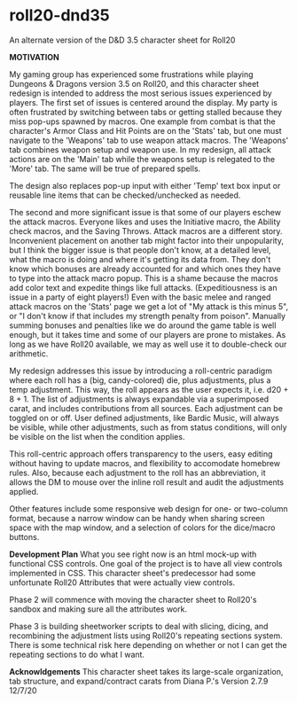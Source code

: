 # roll20-dnd35
An alternate version of the D&amp;D 3.5 character sheet for Roll20

<b>MOTIVATION</b>

My gaming group has experienced some frustrations while playing Dungeons & Dragons version 3.5 on Roll20, and this character sheet redesign is intended to address the most serious issues experienced by players. The first set of issues is centered around the display. My party is often frustrated by switching between tabs or getting stalled because they miss pop-ups spawned by macros. One example from combat is that the character's Armor Class and Hit Points are on the 'Stats' tab, but one must navigate to the 'Weapons' tab to use weapon attack macros. The 'Weapons' tab combines weapon setup and weapon use. In my redesign, all attack actions are on the 'Main' tab while the weapons setup is relegated to the 'More' tab. The same will be true of prepared spells.

The design also replaces pop-up input with either 'Temp' text box input or reusable line items that can be checked/unchecked as needed.

The second and more significant issue is that some of our players eschew the attack macros. Everyone likes and uses the Initiative macro, the Ability check macros, and the Saving Throws. Attack macros are a different story. Inconvenient placement on another tab might factor into their unpopularity, but I think the bigger issue is that people don't know, at a detailed level, what the macro is doing and where it's getting its data from. They don't know which bonuses are already accounted for and which ones they have to type into the attack macro popup. This is a shame because the macros add color text and expedite things like full attacks. (Expeditiousness is an issue in a party of eight players!) Even with the basic melee and ranged attack macros on the 'Stats' page we get a lot of "My attack is this minus 5", or "I don't know if that includes my strength penalty from poison". Manually summing bonuses and penalties like we do around the game table is well enough, but it takes time and some of our players are prone to mistakes. As long as we have Roll20 available, we may as well use it to double-check our arithmetic.

My redesign addresses this issue by introducing a roll-centric paradigm where each roll has a (big, candy-colored) die, plus adjustments, plus a temp adjustment. This way, the roll appears as the user expects it, i.e. d20 + 8 + 1. The list of adjustments is always expandable via a superimposed carat, and includes contributions from all sources. Each adjustment can be toggled on or off. User defined adjustments, like Bardic Music, will always be visible, while other adjustments, such as from status conditions, will only be visible on the list when the condition applies.

This roll-centric approach offers transparency to the users, easy editing without having to update macros, and flexibility to accomodate homebrew rules. Also, because each adjustment to the roll has an abbreviation, it allows the DM to mouse over the inline roll result and audit the adjustments applied.

Other features include some responsive web design for one- or two-column format, because a narrow window can be handy when sharing screen space with the map window, and a selection of colors for the dice/macro buttons.

<b>Development Plan</b>
What you see right now is an html mock-up with functional CSS controls. One goal of the project is to have all view controls implemented in CSS. This character sheet's predecessor had some unfortunate Roll20 Attributes that were actually view controls.

Phase 2 will commence with moving the character sheet to Roll20's sandbox and making sure all the attributes work.

Phase 3 is building sheetworker scripts to deal with slicing, dicing, and recombining the adjustment lists using Roll20's repeating sections system. There is some technical risk here depending on whether or not I can get the repeating sections to do what I want.

<b>Acknowldgements</b>
This character sheet takes its large-scale organization, tab structure, and expand/contract carats from Diana P.'s Version 2.7.9 12/7/20
